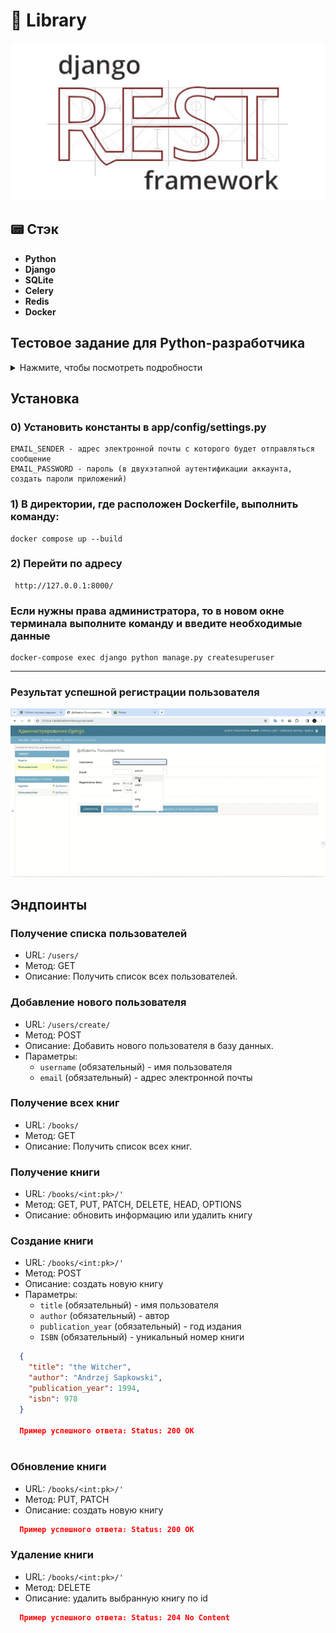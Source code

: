 # :bookmark_tabs: Library
<p align="center">
<img src="logo.jpg">
</p>

## :pager: Стэк
- **Python**
- **Django**
- **SQLite**
- **Celery**
- **Redis**
- **Docker**
## Тестовое задание для Python-разработчика
<details>
<summary>Нажмите, чтобы посмотреть подробности</summary>

### Часть 1: Разработка Django-приложения
#### 1. Создайте Django-приложение для управления книгами в библиотеке. Каждая книга должна иметь следующие атрибуты
- Название
- Автор
- Год издания
- ISBN

#### Реализуйте REST API для управления книгами. API должно предоставлять эндпоинты для:
- Получения списка всех книг.
- Получения информации о конкретной книге.
- Создания новой книги.
- Обновления информации о книге
- Удаления книги.

### Часть 2: Работа с базой данных и Celery
#### 1. Используя Django ORM, создайте модель для хранения информации о пользователях приложения. Модель должна содержать следующие поля:
- Имя пользователя
- Электронная почта
- Дата регистрации (автоматически заполняется при создании пользователя)
#### 2. Используя Celery, реализуйте асинхронную задачу, которая отправляет приветственное электронное письмо пользователю при его регистрации.
#### 3. Обновите API для работы с пользователями, добавив эндпоинт для регистрации нового пользователя. При создании нового пользователя, задача Celery должна запускаться асинхронно для отправки приветственного письма.

### Часть 3: Работа с базой данных и Celery
#### 1. Создайте отдельную ветку для разработки новой функциональности в вашем репозитории Git. Назовите ветку, например, feature/book-management.
#### 2. Внесите несколько изменений в код, связанных с API для управления книгами. Коммиты должны быть информативными и содержательными.
### 3. Используя механизм ветвления в Git, создайте отдельную ветку для исправления ошибки в коде вашего приложения. Назовите ветку, например, bugfix/registration.
#### 4. Создайте Pull Request (или Merge Request) для слияния веток обратно в основную ветку вашего проекта. Убедитесь, что код проходит проверку тестов и успешно ревью.



### Часть 4: Работа с Docker и Redis
#### 1. Создайте Dockerfile для вашего Django-приложения. Включите все необходимые зависимости.
### 2. Создайте файл docker-compose.yml, чтобы ваше приложение могло успешно запускаться в контейнере. Включите в файл сервис для вашей базы данных MySQL и для Redis (используемого Celery в качестве брокера).
#### 3. Убедитесь, что приложение в контейнере успешно подключается к MySQL и Redis.


### Часть 5: Docker
#### 1. Разверните ваше Django-приложение в контейнерах Docker.
#### 2. Создайте Dockerfile для вашего Django-приложения. Учтите все необходимые зависимости, включая установку пакетов из файла зависимостей (requirements.txt).
#### 3. Создайте файл docker-compose.yml для контейнеризации вашего приложения. Определите сервисы для Django-приложения, базы данных MySQL и брокера сообщений Celery (Redis).
#### 4. Убедитесь, что ваше приложение в контейнере успешно подключается к базе данных MySQL и Celery внутри их собственных контейнеров.
#### 5. Добавьте команды в docker-compose.yml для инициализации базы данных и применения миграций Django при первом запуске.

#### Удостоверьтесь, что ваши контейнеры настроены таким образом, чтобы приложение успешно работало в среде Docker. 

</details>




## Установка


### 0) Установить константы в app/config/settings.py
    EMAIL_SENDER - адрес электронной почты с которого будет отправляться сообщение
    EMAIL_PASSWORD - пароль (в двухэтапной аутентификации аккаунта, создать пароли приложений) 

### 1) В директории, где расположен Dockerfile, выполнить команду: 
    docker compose up --build

### 2) Перейти по адресу
     http://127.0.0.1:8000/

###  Если нужны права администратора, то в новом окне терминала выполните команду и введите необходимые данные
    docker-compose exec django python manage.py createsuperuser
------

### Результат успешной регистрации пользователя

<img src="email.gif">



## Эндпоинты

### Получение списка пользователей
- URL: `/users/`
- Метод: GET
- Описание: Получить список всех пользователей.

### Добавление нового пользователя
- URL: `/users/create/`
- Метод: POST
- Описание: Добавить нового пользователя в базу данных.
- Параметры:
  - `username` (обязательный) - имя пользователя
  - `email` (обязательный) - адрес электронной почты

### Получение  всех книг 
- URL: `/books/`
- Метод: GET
- Описание: Получить список всех книг.

### Получение  книги
- URL: `/books/<int:pk>/'`
- Метод: GET, PUT, PATCH, DELETE, HEAD, OPTIONS
- Описание: обновить информацию или удалить книгу



### Создание книги
- URL: `/books/<int:pk>/'`
- Метод: POST
- Описание: создать новую книгу
- Параметры:
  - `title` (обязательный) - имя пользователя
  - `author` (обязательный) - автор 
  - `publication_year` (обязательный) - год издания
  - `ISBN` (обязательный) - уникальный номер книги
```json
  {
    "title": "the Witcher",
    "author": "Andrzej Sapkowski",
    "publication_year": 1994,
    "isbn": 978
  }
  
  Пример успешного ответа: Status: 200 OK
  
```

### Обновление книги
- URL: `/books/<int:pk>/'`
- Метод: PUT, PATCH
- Описание: создать новую книгу
```json
  Пример успешного ответа: Status: 200 OK
```

### Удаление книги
- URL: `/books/<int:pk>/'`
- Метод: DELETE
- Описание: удалить выбранную книгу по id
```json
  Пример успешного ответа: Status: 204 No Content
```


